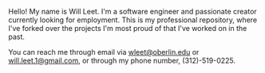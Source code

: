 Hello! My name is Will Leet. I'm a software engineer and passionate creator currently looking for employment.
This is my professional repository, where I've forked over the projects I'm most proud of that I've worked on in the past. 

You can reach me through email via wleet@oberlin.edu or will.leet.1@gmail.com, or through my phone number, (312)-519-0225. 



